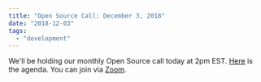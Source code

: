```yaml
---
title: "Open Source Call: December 3, 2018"
date: "2018-12-03"
tags: 
  - "development"
---
```


We'll be holding our monthly Open Source call today at 2pm EST. [Here](https://docs.google.com/document/d/1Ls841wwnHZWCWz-F-9XueYRVReek0Pyc-kfQsC7d\_VI/edit?usp=sharing) is the agenda. You can join via [Zoom](https://zoom.us/j/430942847).
